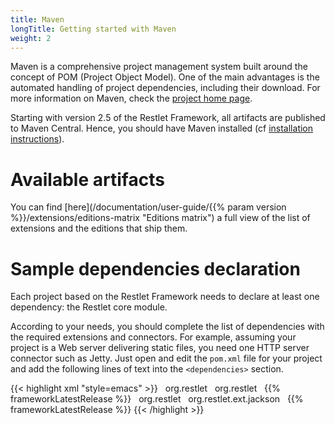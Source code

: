 ```yaml
---
title: Maven
longTitle: Getting started with Maven
weight: 2
---
```


Maven is a comprehensive project management system built around the
concept of POM (Project Object Model). One of the main advantages is the
automated handling of project dependencies, including their download.
For more information on Maven, check the [project home page](http://maven.apache.org/).

Starting with version 2.5 of the Restlet Framework, all artifacts are 
published to Maven Central. Hence, you should have Maven installed (cf [installation instructions](https://maven.apache.org/install.html)).

# Available artifacts

You can find [here](/documentation/user-guide/{{% param version %}}/extensions/editions-matrix "Editions matrix")
a full view of the list of extensions and the editions that ship them. 

# Sample dependencies declaration

Each project based on the Restlet Framework needs to declare at least
one dependency: the Restlet core module.

According to your needs, you should complete the list of dependencies 
with the required extensions and connectors. For example, assuming your 
project is a Web server delivering static files, you need one HTTP server 
connector such as Jetty. Just open and edit the `pom.xml` file for your 
project and add the following lines of text into the `<dependencies>` 
section.

{{< highlight xml "style=emacs" >}}<dependency>
  <groupId>org.restlet</groupId>
  <artifactId>org.restlet</artifactId>
  <version>{{% frameworkLatestRelease %}}</version>
</dependency>
<dependency>
  <groupId>org.restlet</groupId>
  <artifactId>org.restlet.ext.jackson</artifactId>
  <version>{{% frameworkLatestRelease %}}</version>
</dependency>
{{< /highlight >}}
